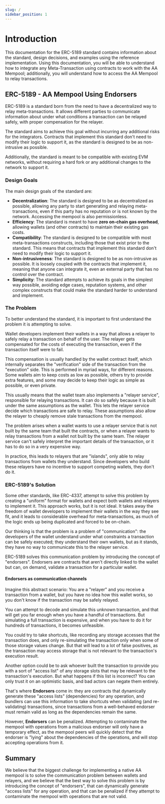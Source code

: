 ```yaml
---
slug: /
sidebar_position: 1
---
```


# Introduction

This documentation for the ERC-5189 standard contains information about the standard, design decisions, and examples using the reference implementation. Using this documentation, you will be able to understand how to integrate any Meta-Transaction using contracts to work with the AA Mempool; additionally, you will understand how to access the AA Mempool to relay transactions.

## ERC-5189 - AA Mempool Using Endorsers

ERC-5189 is a standard born from the need to have a decentralized way to relay meta-transactions. It allows different parties to communicate information about under what conditions a transaction can be relayed safely, with proper compensation for the relayer.

The standard aims to achieve this goal without incurring any additional risks for the integrators. Contracts that implement this standard don't need to modify their logic to support it, as the standard is designed to be as non-intrusive as possible.

Additionally, the standard is meant to be compatible with existing EVM networks, without requiring a hard fork or any additional changes to the network to support it.

### Design Goals

The main design goals of the standard are:

- **Decentralization**: The standard is designed to be as decentralized as possible, allowing any party to start generating and relaying meta-transactions, even if this party has no reputation or is not known by the network. Accessing the mempool is also permissionless.
- **Efficiency**: The standard is meant to have **zero on-chain gas overhead**, allowing wallets (and other contracts) to maintain their existing gas costs.
- **Compatibility**: The standard is designed to be compatible with most meta-transactions constructs, including those that exist prior to the standard. This means that contracts that implement this standard don't need to modify their logic to support it.
- **Non-intrusiveness**: The standard is designed to be as non-intrusive as possible. It is loosely coupled with the contracts that implement it, meaning that anyone can integrate it, even an external party that has no control over the contract.
- **Simplicity**: The standard attempts to achieve its goals in the simplest way possible, avoiding edge cases, reputation systems, and other complex constructs that could make the standard harder to understand and implement.

### The Problem

To better understand the standard, it is important to first understand the problem it is attempting to solve.

Wallet developers implement their wallets in a way that allows a relayer to safely relay a transaction on behalf of the user. The relayer gets compensated for the costs of executing the transaction, even if the transaction itself were to fail.

This compensation is usually handled by the wallet contract itself, which internally separates the "verification" side of the transaction from the "execution" side. This is performed in myriad ways, for different reasons. Some wallets aim to keep costs as low as possible, others try to provide extra features, and some may decide to keep their logic as simple as possible, or even private.

This usually means that the wallet team also implements a "relayer service", responsible for relaying transactions. It can do so safely because it is built under the same assumptions as the wallet. This lets the relayer service decide which transactions are safe to relay. These assumptions also allow the relayer to cheaply remove stale transactions from the mempool.

The problem arises when a wallet wants to use a relayer service that is not built by the same team that built the contracts, or when a relayer wants to relay transactions from a wallet not built by the same team. The relayer service can't safely interpret the important details of the transaction, or it has to do so in a very expensive way.

In practice, this leads to relayers that are "islands", only able to relay transactions from wallets they understand. Since developers who build these relayers have no incentive to support competing wallets, they don't do it.

### ERC-5189's Solution

Some other standards, like ERC-4337, attempt to solve this problem by creating a "uniform" format for wallets and expect both wallets and relayers to implement it. This approach works, but it is not ideal. It takes away the freedom of wallet developers to implement their wallets in the way they see fit, and it leads to considerable overhead for meta-transactions, as much of the logic ends up being duplicated and forced to be on-chain.

Our thinking is that the problem is a problem of "communication": the developers of the wallet understand under what constraints a transaction can be safely executed; they understand their own wallets, but as it stands, they have no way to communicate this to the relayer service.

ERC-5189 solves this communication problem by introducing the concept of "endorsers". Endorsers are contracts that aren't directly linked to the wallet but can, on demand, validate a transaction for a particular wallet.

#### Endorsers as communication channels

Imagine this abstract scenario: You are a "relayer" and you receive a transaction from a wallet, but you have no idea how this wallet works, so you don't know if the transaction may be safely relayed.

You can attempt to decode and simulate this unknown transaction, and that will get you far enough when you have a handful of transactions. But simulating a full transaction is expensive, and when you have to do it for hundreds of transactions, it becomes unfeasible.

You could try to take shortcuts, like recording any storage accesses that the transaction does, and only re-simulating the transaction only when some of those storage values change. But that will lead to a lot of false positives, as the transaction may access storage that is not relevant to the transaction's execution result.

Another option could be to ask whoever built the transaction to provide you with a sort of "access list" of any storage slots that may be relevant to the transaction's execution. But what happens if this list is incorrect? You can only trust it on an optimistic basis, and bad actors can negate them entirely.

That's where **Endorsers** come in: they are contracts that dynamically generate these "access lists" (dependencies) for any operation, and bundlers can use this information to take shortcuts when validating (and re-validating) transactions, since transactions from a well-behaved endorser must remain valid as long as the dependencies remain the same.

However, **Endorsers** can be penalized. Attempting to contaminate the mempool with operations from a malicious endorser will only have a temporary effect, as the mempool peers will quickly detect that the endorser is "lying" about the dependencies of the operations, and will stop accepting operations from it.

## Summary

We believe that the biggest challenge for implementing a native AA mempool is to solve the communication problem between wallets and relayers, and we believe that the best way to solve this problem is by introducing the concept of "endorsers", that can dynamically generate "access lists" for any operation, and that can be penalized if they attempt to contaminate the mempool with operations that are not valid.
